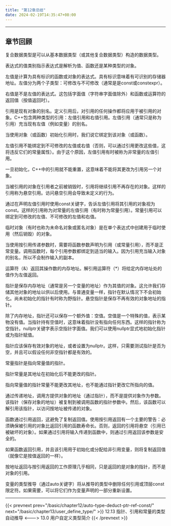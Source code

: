 ```yaml
---
title: "第12章总结"
date: 2024-02-19T14:35:47+08:00
---
```


***
## 章节回顾

复合数据类型是可以从基本数据类型（或其他复合数据类型）构造的数据类型。

表达式的值类别指示表达式是解析为值、函数还是某种类型的对象。

左值是计算为具有标识的函数或对象的表达式。具有标识意味着有可识别的存储器地址。左值分为两个子类型：可修改与不可修改（通常是是const或constexpr）。

右值是不是左值的表达式。这包括字面值（字符串字面值除外）和函数或运算符的返回值（按值返回时）。

引用是现有对象的别名。定义引用后，对引用的任何操作都将应用于被引用的对象。C++包含两种类型的引用：左值引用和右值引用。左值引用（通常只是称为引用）充当现有左值（例如变量）的别名。

当使用对象（或函数）初始化引用时，我们说它绑定到该对象（或函数）。

左值引用不能绑定到不可修改的左值或右值（否则，可以通过引用更改这些值，这将违反它们的常量属性）。由于这个原因，左值引用有时被称为非常量的左值引用。

一旦初始化，C++中的引用就不能重置，这意味着不能将其更改为引用另一个对象。

当被引用的对象在引用者之前被销毁时，引用将继续引用不再存在的对象。这样的引用称为悬空引用。访问悬空引用会导致未定义的行为。

通过在声明左值引用时使用const关键字，告诉左值引用将其引用的对象视为const。这样的引用称为对常量的左值引用（有时称为常量引用）。常量引用可以绑定到可修改的左值、不可修改的左值和右值。

临时对象（有时也称为未命名对象或匿名对象）是在单个表达式中创建用于临时使用（然后销毁）的对象。

当使用按引用传递参数时，需要将函数参数声明为引用（或常量引用），而不是正常变量。调用函数时，每个引用参数都绑定到适当的输入。因为引用充当输入对象的别名，所以不会制作输入的副本。

运算符（&）返回其操作数的内存地址。解引用运算符（*）将给定内存地址处的值作为左值返回。

指针是保存内存地址（通常是另一个变量的地址）作为其值的对象。这允许我们存储其他对象的地址以供以后使用。与普通变量一样，指针在默认情况下不会初始化。尚未初始化的指针有时称为野指针。悬空指针是保存不再有效的对象地址的指针。

除了内存地址，指针还可以保存一个额外值：空值。空值是一个特殊的值，表示某物没有值。当指针持有空值时，这意味着指针没有指向任何东西。这样的指针称为空指针。nullptr关键字表示空指针字面值。我们可以使用nullptr显式地初始化指针或为指针赋值。

指针应该保存有效对象的地址，或者设置为nullptr。这样，只需要测试指针是否为空，并且可以假设任何非空指针都是有效的。

常量指针是指向常量值的指针。

指针常量是其地址在初始化后不能更改的指针。

指向常量值的指针常量不能更改其地址，也不能通过指针更改它所指向的值。

通过传递地址，调用方提供对象的地址（通过指针），而不是提供对象作为参数。该指针（保存对象的地址）被复制到被调用函数的指针参数中。然后，该函数可以解引用该指针，以访问按地址被传递的对象。

函数通过引用返回，这避免了复制返回值。使用按引用返回有一个主要的警告：必须确保被引用的对象比返回引用的函数寿命长。否则，返回的引用将悬空（引用已被破坏的对象）。如果通过引用将输入传递到函数中，则通过引用返回该参数是安全的。

如果函数返回引用，并且该引用用于初始化或分配给非引用变量，则将复制返回值（就像它是按值返回的一样）。

按地址返回与按引用返回的工作原理几乎相同，只是返回的是对象的指针，而不是对象的引用。

变量的类型推导（通过auto关键字）将从推导的类型中删除任何引用或顶层const限定符。如果需要，可以将它们作为变量声明的一部分重新设置。

***

{{< prevnext prev="/basic/chapter12/auto-type-deduct-ptr-ref-const/" next="/basic/chapter13/user_define_type/" >}}
12.13 指针、引用和常量的类型自动推导
<--->
13.0 用户自定义类型简介
{{< /prevnext >}}
